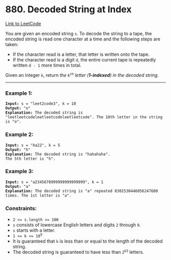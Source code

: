 # 880. Decoded String at Index

[Link to LeetCode](https://leetcode.com/problems/decoded-string-at-index/)

You are given an encoded string `s`. To decode the string to a tape, the encoded string is read one character at a time and the following steps are taken:

* If the character read is a letter, that letter is written onto the tape.
* If the character read is a digit `d`, the entire current tape is repeatedly written `d - 1` more times in total.

Given an integer `k`, return _the <code>k<sup>th</sup></code> letter (**1-indexed**) in the decoded string_.

---

### Example 1:

<pre><code><strong>Input:</strong> s = "leet2code3", k = 10
<strong>Output:</strong> "o"
<strong>Explanation:</strong> The decoded string is "leetleetcodeleetleetcodeleetleetcode". The 10th letter in the string is "o".</code></pre>

### Example 2:

<pre><code><strong>Input:</strong> s = "ha22", k = 5
<strong>Output:</strong> "h"
<strong>Explanation:</strong> The decoded string is "hahahaha".
The 5th letter is "h".</code></pre>

### Example 3:

<pre><code><strong>Input:</strong> s = "a2345678999999999999999", k = 1
<strong>Output:</strong> "a"
<strong>Explanation:</strong> The decoded string is "a" repeated 8301530446056247680 times. The 1st letter is "a".</code></pre>

### Constraints:

* `2 <= s.length <= 100`
* `s` consists of lowercase English letters and digits `2` through `9`.
* `s` starts with a letter.
* <code>1 <= k <= 10<sup>9</sup></code>
* It is guaranteed that `k` is less than or equal to the length of the decoded string.
* The decoded string is guaranteed to have less than <code>2<sup>63</sup></code> letters.